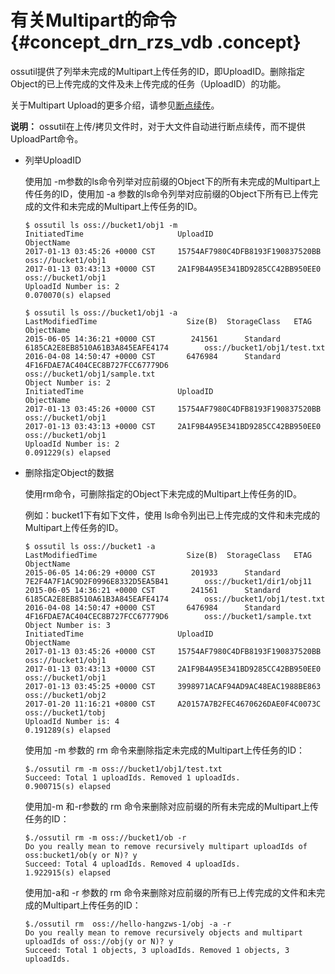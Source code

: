 # 有关Multipart的命令 {#concept_drn_rzs_vdb .concept}

ossutil提供了列举未完成的Multipart上传任务的ID，即UploadID。删除指定Object的已上传完成的文件及未上传完成的任务（UploadID）的功能。

关于Multipart Upload的更多介绍，请参见[断点续传](../../../../../cn.zh-CN/开发指南/上传文件（Object）/分片上传和断点续传.md#)。

**说明：** ossutil在上传/拷贝文件时，对于大文件自动进行断点续传，而不提供UploadPart命令。

-   列举UploadID

    使用加 -m参数的ls命令列举对应前缀的Object下的所有未完成的Multipart上传任务的ID，使用加 -a 参数的ls命令列举对应前缀的Object下所有已上传完成的文件和未完成的Multipart上传任务的ID。

    ```
    $ ossutil ls oss://bucket1/obj1 -m
    InitiatedTime                     UploadID                               ObjectName
    2017-01-13 03:45:26 +0000 CST     15754AF7980C4DFB8193F190837520BB    oss://bucket1/obj1
    2017-01-13 03:43:13 +0000 CST     2A1F9B4A95E341BD9285CC42BB950EE0    oss://bucket1/obj1
    UploadId Number is: 2
    0.070070(s) elapsed
    ```

    ```
    $ ossutil ls oss://bucket1/obj1 -a
    LastModifiedTime                    Size(B)  StorageClass   ETAG                                    ObjectName
    2015-06-05 14:36:21 +0000 CST        241561      Standard   6185CA2E8EB8510A61B3A845EAFE4174        oss://bucket1/obj1/test.txt
    2016-04-08 14:50:47 +0000 CST       6476984      Standard    4F16FDAE7AC404CEC8B727FCC67779D6        oss://bucket1/obj1/sample.txt
    Object Number is: 2
    InitiatedTime                     UploadID                               ObjectName
    2017-01-13 03:45:26 +0000 CST     15754AF7980C4DFB8193F190837520BB    oss://bucket1/obj1
    2017-01-13 03:43:13 +0000 CST     2A1F9B4A95E341BD9285CC42BB950EE0    oss://bucket1/obj1
    UploadId Number is: 2
    0.091229(s) elapsed
    ```

-   删除指定Object的数据

    使用rm命令，可删除指定的Object下未完成的Multipart上传任务的ID。

    例如：bucket1下有如下文件，使用 ls命令列出已上传完成的文件和未完成的Multipart上传任务的ID。

    ```
    $ ossutil ls oss://bucket1 -a
    LastModifiedTime                    Size(B)  StorageClass   ETAG                                    ObjectName
    2015-06-05 14:06:29 +0000 CST        201933      Standard   7E2F4A7F1AC9D2F0996E8332D5EA5B41        oss://bucket1/dir1/obj11
    2015-06-05 14:36:21 +0000 CST        241561      Standard   6185CA2E8EB8510A61B3A845EAFE4174        oss://bucket1/obj1/test.txt
    2016-04-08 14:50:47 +0000 CST       6476984      Standard    4F16FDAE7AC404CEC8B727FCC67779D6        oss://bucket1/sample.txt
    Object Number is: 3
    InitiatedTime                     UploadID                               ObjectName
    2017-01-13 03:45:26 +0000 CST     15754AF7980C4DFB8193F190837520BB    oss://bucket1/obj1
    2017-01-13 03:43:13 +0000 CST     2A1F9B4A95E341BD9285CC42BB950EE0    oss://bucket1/obj1
    2017-01-13 03:45:25 +0000 CST     3998971ACAF94AD9AC48EAC1988BE863    oss://bucket1/obj2
    2017-01-20 11:16:21 +0800 CST     A20157A7B2FEC4670626DAE0F4C0073C    oss://bucket1/tobj
    UploadId Number is: 4
    0.191289(s) elapsed
    ```

    使用加 -m 参数的 rm 命令来删除指定未完成的Multipart上传任务的ID：

    ```
    $./ossutil rm -m oss://bucket1/obj1/test.txt
    Succeed: Total 1 uploadIds. Removed 1 uploadIds. 
    0.900715(s) elapsed
    ```

    使用加-m 和-r参数的 rm 命令来删除对应前缀的所有未完成的Multipart上传任务的ID：

    ```
    $./ossutil rm -m oss://bucket1/ob -r 
    Do you really mean to remove recursively multipart uploadIds of oss:bucket1/ob(y or N)? y 
    Succeed: Total 4 uploadIds. Removed 4 uploadIds. 
    1.922915(s) elapsed
    ```

    使用加-a和 -r 参数的 rm 命令来删除对应前缀的所有已上传完成的文件和未完成的Multipart上传任务的ID：

    ```
    $./ossutil rm  oss://hello-hangzws-1/obj -a -r
    Do you really mean to remove recursively objects and multipart uploadIds of oss://obj(y or N)? y
    Succeed: Total 1 objects, 3 uploadIds. Removed 1 objects, 3 uploadIds.
    ```


